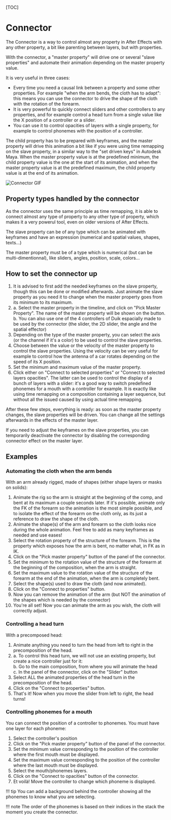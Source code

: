 [TOC]

# Connector

The Connector is a way to control almost any property in After Effects with any other property, a bit like parenting between layers, but with properties.

With the connector, a "master property" will drive one or several "slave properties" and automate their animation depending on the master property value.

It is very useful in three cases:

- Every time you need a causal link between a property and some other properties. For example "when the arm bends, the cloth has to adapt": this means you can use the connector to drive the shape of the cloth with the rotation of the forearm.
- It is very powerful to quickly connect sliders and other controllers to any properties, and for example control a head turn from a single value like the X position of a controller or a slider.
- You can use it to control opacities of layers with a single property, for example to control phonemes with the position of a controller.

The child property has to be prepared with keyframes, and the master property will drive this animation a bit like if you were using time remapping on the slave property, in a similar way to the "set driven keys" in Autodesk Maya.
When the master property value is at the predefined minimum, the child property value is the one at the start of its animation, and when the master property value is at the predefined maximum, the child property value is at the end of its animation.

![Connector GIF](https://rainboxprod.coop/rainbox/wp-content/uploads/connector.gif)

## Property types handled by the connector

As the connector uses the same principle as time remapping, it is able to connect almost any type of property to any other type of property, which makes it a very powerul tool, even on older versions of After Effects.

The slave property can be of any type which can be animated with keyframes and have an expression (numerical and spatial values, shapes, texts...)

The master property must be of a type which is numerical (but can be multi-dimentionnal), like sliders, angles, position, scale, colors...

## How to set the connector up

1. It is advised to first add the needed keyframes on the slave property, though this can be done or modified afterwards. Just animate the slave property as you need it to change when the master property goes from its minimum to its maximum.
2. a. Select the master property in the timeline, and click on "Pick Master Property". The name of the master property will be shown on the button.  
    b. You can also use one of the 4 controllers of Duik espacially made to be used by the connector (the slider, the 2D slider, the angle and the spatial effector)
3. Depending on the type of the master property, you can select the axis (or the channel if it's a color) to be used to control the slave properties.
4. Choose between the value or the velocity of the master property to control the slave properties. Using the velocity can be very useful for example to control how the antenna of a car rotates depending on the speed of its X position.
5. Set the minimum and maximum value of the master property.
6. Click either on "Connect to selected properties" or "Connect to selected layers opacities". The latter can be used to control the display of a bunch of layers with a slider: it's a good way to switch predefined phonemes for a mouth with a controller for example. It is exactly like using time remapping on a composition containing a layer sequence, but without all the issued caused by using actual time remapping.

After these few steps, everything is ready: as soon as the master property changes, the slave properties will be driven. You can change all the settings afterwards in the effects of the master layer.

If you need to adjust the keyframes on the slave properties, you can temporarily deactivate the connector by disabling the corresponding connector effect on the master layer.

## Examples

### Automating the cloth when the arm bends

With an arm already rigged, made of shapes (either shape layers or masks on solids):

1. Animate the rig so the arm is straight at the beginning of the comp, and bent at its maximum a couple seconds later. If it's possible, animate only the FK of the forearm so the animation is the most simple possible, and to isolate the effect of the forearm on the cloth only, as its just a reference to draw the shape of the cloth.
2. Animate the shape(s) of the arm and forearm so the cloth looks nice during the whole animation. Feel free to add as many keyframes as needed and use eases!
3. Select the rotation property of the structure of the forearm. This is the property which exposes how the arm is bent, no matter what, in FK as in IK.
4. Click on the "Pick master property" button of the panel of the connector.
5. Set the minimum to the rotation value of the structure of the forearm at the beginning of the composition, when the arm is straight.
6. Set the maximum value to the rotation value of the structure of the forearm at the end of the animation, when the arm is completely bent.
7. Select the shape(s) used to draw the cloth (and now animated).
8. Click on the "Connect to properties" button.
9. Now you can remove the animation of the arm (but NOT the animation of the shapes which is needed by the connector)
10. You're all set! Now you can animate the arm as you wish, the cloth will correctly adjust.

### Controlling a head turn

With a precomposed head:

1. Animate anything you need to turn the head from left to right in the precomposition of the head.
2. a. To control this head turn, we will not use an existing property, but create a nice controller just for it:  
    b. Go to the main composition, from where you will animate the head  
    c. In the panel of the connector, click on the "Slider" button
3. Select ALL the animated properties of the head turn in the precomposition of the head.
4. Click on the "Connect to properties" button.
5. That's it! Now when you move the slider from left to right, the head turns!

### Controlling phonemes for a mouth

You can connect the position of a controller to phonemes. You must have one layer for each phoneme:

1. Select the controller's position
2. Click on the "Pick master property" button of the panel of the connector.
3. Set the minimum value corresponding to the position of the controller where the first mouth must be displayed.
4. Set the maximum value corresponding to the position of the controller where the last mouth must be displayed.
5. Select the mouth/phonemes layers.
6. Click on the "Connect to opacities" button of the connector.
7. Et voilà! Move the controller to change which phoneme is displayed.

!!! tip
    You can add a background behind the controller showing all the phonemes to know what you are selecting.

!!! note
    The order of the phonemes is based on their indices in the stack the moment you create the connector.
